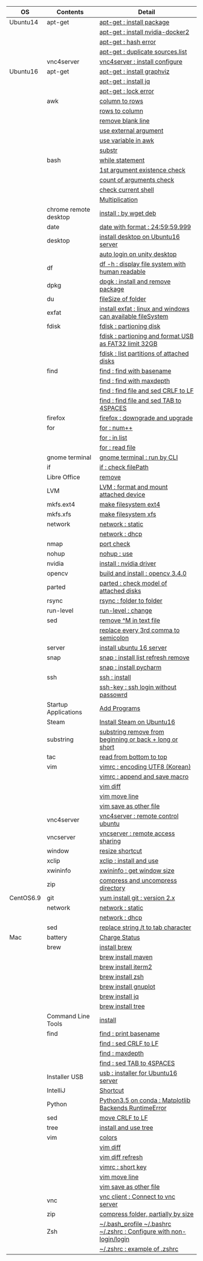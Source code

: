| OS        | Contents              | Detail                                                                                                                          |
|-----------|-----------------------|---------------------------------------------------------------------------------------------------------------------------------|
| Ubuntu14  | apt-get               | [apt-get : install package](01_Ubuntu/01_14.04/01_apt-get/01_apt-get_install.md)                                                |
|           |                       | [apt-get : install nvidia-docker2](01_Ubuntu/01_14.04/01_apt-get/02_install_nvidia_docker_v2.md)                                |
|           |                       | [apt-get : hash error](01_Ubuntu/01_14.04/01_apt-get/03_apt-get_update_hash_sum_error.md)                                       |
|           |                       | [apt-get : duplicate sources.list](01_Ubuntu/01_14.04/01_apt-get/04_apt-get_Duplicate_sources.list.md)                          |
|           | vnc4server            | [vnc4server : install configure](01_Ubuntu/01_14.04/02_vnc4server/01_install_config_vnc4server.md)                              |
| Ubuntu16  | apt-get               | [apt-get : install graphviz](01_Ubuntu/02_16/01_apt-get/01_apt-get_install_graphviz_with_python3.5.md)                          |
|           |                       | [apt-get : install jq](01_Ubuntu/02_16/01_apt-get/02_apt-get_install_jq.md)                                                     |
|           |                       | [apt-get : lock error](01_Ubuntu/02_16/01_apt-get/03_apt-get_lock_error.md)                                                     |
|           | awk                   | [column to rows](01_Ubuntu/02_16/02_awk/01_awk_column_to_rows.md)                                                               | 
|           |                       | [rows to column](01_Ubuntu/02_16/02_awk/02_awk_rows_to_column.md)                                                               |
|           |                       | [remove blank line](01_Ubuntu/02_16/02_awk/03_awk_remove_blank_line.md)                                                         |
|           |                       | [use external argument](01_Ubuntu/02_16/02_awk/04_awk_use_external_argument.md)                                                 |
|           |                       | [use variable in awk](01_Ubuntu/02_16/02_awk/05_awk_use_variable.md)                                                            |
|           |                       | [substr](01_Ubuntu/02_16/02_awk/06_awk_substr.md)                                                                               |
|           | bash                  | [while statement](01_Ubuntu/02_16/03_bash/01_While_Statement.md)                                                                |
|           |                       | [1st argument existence check](01_Ubuntu/02_16/03_bash/02_f_condition_1st_argument_existence_check.md)                          |
|           |                       | [count of arguments check](01_Ubuntu/02_16/03_bash/03_if_condition_count_of_arguments_check.md)                                 |
|           |                       | [check current shell](01_Ubuntu/02_16/03_bash/04_check_current_shell.md)                                                        |
|           |                       | [Multiplication](01_Ubuntu/02_16/03_bash/05_Multiplication_on_Bash.md)                                                          |
|           | chrome remote desktop | [install : by wget deb](01_Ubuntu/02_16/04_chrome_remote_desktop/01_install_chrome_remote_desktop.md)                           |
|           | date                  | [date with format : 24:59:59.999](01_Ubuntu/02_16/05_date/01_date_with_hour_min_sec_nano.md)                                    |
|           | desktop               | [install desktop on Ubuntu16 server](01_Ubuntu/02_16/06_desktop/01_install_desktop_on_Ubuntu16_server.md)                       |
|           |                       | [auto login on unity desktop](01_Ubuntu/02_16/06_desktop/02_auto_login+on_ubuntu16_desktop.md)                                  |
|           | df                    | [df -h : display file system with human readable](01_Ubuntu/02_16/07_df/01_df_with_human_readerble.md)                          |
|           | dpkg                  | [dpgk : install and remove package](01_Ubuntu/02_16/08_dpkg/01_dpkg_install_remove_package.md)                                  |
|           | du                    | [fileSize of folder](01_Ubuntu/02_16/09_du/01_du_file_size_of_folder.md)                                                        |
|           | exfat                 | [install exfat : linux and windows can available fileSystem](01_Ubuntu/02_16/10_exfat/01_install_exfat_on_ubuntu16.md)          |
|           | fdisk                 | [fdisk : partioning disk](01_Ubuntu/02_16/11_fdisk/01_fdisk_partioning_disk.md)                                                 |
|           |                       | [fdisk : partioning and format USB as FAT32 limit 32GB](01_Ubuntu/02_16/11_fdisk/02_format_USB_as_FAT32.md)                     |
|           |                       | [fdisk : list partitions of attached disks](01_Ubuntu/02_16/11_fdisk/03_fdisk_list_disks.md)                                    |
|           | find                  | [find : find with basename](01_Ubuntu/02_16/12_find/01_find_with_basename.md)                                                   |
|           |                       | [find : find with maxdepth](01_Ubuntu/02_16/12_find/02_find_with_maxdepth.md)                                                   |
|           |                       | [find : find file and sed CRLF to LF](01_Ubuntu/02_16/12_find/03_find_and_sed_move_CRLF_to_LF.md)                               |
|           |                       | [find : find file and sed TAB to 4SPACES](01_Ubuntu/02_16/12_find/04_find_and_sed_move_TAB_to_4SPACES.md)                       |
|           | firefox               | [firefox : downgrade and upgrade](01_Ubuntu/02_16/13_firefox/01_firefox_downgrade_57_to_45.md)                                  |
|           | for                   | [for : num++](01_Ubuntu/02_16/14_for_statement/01_for_num++.md)                                                                 |
|           |                       | [for : in list](01_Ubuntu/02_16/14_for_statement/02_for_in_list.md)                                                             |
|           |                       | [for : read file](01_Ubuntu/02_16/14_for_statement/03_for_read_file.md)                                                         |
|           | gnome terminal        | [gnome terminal : run by CLI](01_Ubuntu/02_16/15_gnome_terminal/01_run_gnome_terminal_by_CLI.md)                                |
|           | if                    | [if : check filePath](01_Ubuntu/02_16/16_if/01_if_check_filePath.md)                                                            |
|           | Libre Office          | [remove](01_Ubuntu/02_16/17_LibreOffice/01_remove_LibreOffice.md)                                                               |
|           | LVM                   | [LVM : format and mount attached device](01_Ubuntu/02_16/18_LVM/01_LVM_on_attached_device.md)                                   |
|           | mkfs.ext4             | [make filesystem ext4](01_Ubuntu/02_16/19_mkfs.ext4/01_mkfs.ext4_device.md)                                                     |
|           | mkfs.xfs              | [make filesystem xfs](01_Ubuntu/02_16/20_mkfs.xfs/01_mkfs.xfs_device.md)                                                        |
|           | network               | [network : static](01_Ubuntu/02_16/21_network/01_static/01_configure_static.md)                                                 |
|           |                       | [network : dhcp](01_Ubuntu/02_16/21_network/01_static/01_configure_static.md)                                                   |
|           | nmap                  | [port check](01_Ubuntu/02_16/22_nmap/01_install_use_nmap.md)                                                                    |
|           | nohup                 | [nohup : use](01_Ubuntu/02_16/23_nohup/01_use_nohup.md)                                                                         |
|           | nvidia                | [install : nvidia driver](01_Ubuntu/02_16/24_nvidia/01_install_nvidia_driver.md)                                                |
|           | opencv                | [build and install : opencv 3.4.0](01_Ubuntu/02_16/25_OpenCV/01_Build_OpenCV_3.4_with_opencv_contrib.md)                        |
|           | parted                | [parted : check model of attached disks](01_Ubuntu/02_16/26_parted/01_parted_list.md)                                           |
|           | rsync                 | [rsync : folder to folder](01_Ubuntu/02_16/27_rsync/01_rsync_folder_to_folder.md)                                               |
|           | run-level             | [run-level : change](01_Ubuntu/02_16/28_run-level/01_change_run-level.md)                                                       |
|           | sed                   | [remove \^M in text file](01_Ubuntu/02_16/29_sed/01_remove_^M_with_sed.md)                                                      | 
|           |                       | [replace every 3rd comma to semicolon](01_Ubuntu/02_16/29_sed/02_replace_every_3rd_comma_to_semicolon.md)                       |
|           | server                | [install ubuntu 16 server](01_Ubuntu/02_16/30_server/01_install_ubuntu16_server.md)                                             |
|           | snap                  | [snap : install list refresh remove](01_Ubuntu/02_16/31_snap/01_snap_install_list_changes_refresh_remove.md)                    |
|           |                       | [snap : install pycharm](01_Ubuntu/02_16/31_snap/02_snap_install_pycharm.md)                                                    | 
|           | ssh                   | [ssh : install](01_Ubuntu/02_16/31_ssh/01_install_ssh.md)                                                                       |
|           |                       | [ssh-key : ssh login without passowrd](01_Ubuntu/02_16/31_ssh/02_add_publicKey_to_server.md)                                    |
|           | Startup Applications  | [Add Programs](01_Ubuntu/02_16/32_Startup_Applications/01_add_programs.md)                                                      |
|           | Steam                 | [Install Steam on Ubuntu16](01_Ubuntu/02_16/33_Steam/01_install_Steam_on_ubuntu16.md)                                           |
|           | substring             | [substring remove from beginning or back + long or short](01_Ubuntu/02_16/34_substring/01_substring_remove.md)                  |
|           | tac                   | [read from bottom to top](01_Ubuntu/02_16/35_tac/01_tac.md)                                                                     |
|           | vim                   | [vimrc : encoding UTF8 (Korean)](01_Ubuntu/02_16/36_vim/01_vimrc_encoding_korean.md)                                            |
|           |                       | [vimrc : append and save macro](01_Ubuntu/02_16/36_vim/02_vimrc_append_save_macro.md)                                           |
|           |                       | [vim diff](01_Ubuntu/02_16/36_vim/03_vim_diff.md)                                                                               | 
|           |                       | [vim move line](01_Ubuntu/02_16/36_vim/04_vim_move_line.md)                                                                     | 
|           |                       | [vim save as other file](01_Ubuntu/02_16/36_vim/05_vim_save_as_other_File.md)                                                   | 
|           | vnc4server            | [vnc4server : remote control ubuntu](01_Ubuntu/02_16/37_vnc4server/01_install_config_vnc4server.md)                             |
|           | vncserver             | [vncserver : remote access sharing](01_Ubuntu/02_16/37_vnc4server/02_configure_vncserver_on_ubuntu16_desktop.md)                |
|           | window                | [resize shortcut](01_Ubuntu/02_16/38_window/01_resize_window.md)                                                                |
|           | xclip                 | [xclip : install and use](01_Ubuntu/02_16/39_xclip/01_install_and_use_xclip.md)                                                 |
|           | xwininfo              | [xwininfo : get window size](01_Ubuntu/02_16/40_xwininfo/01_use_xwininfo.md)                                                    |
|           | zip                   | [compress and uncompress directory](01_Ubuntu/02_16/41_zip/01_zip_directory.md)                                                 | 
| CentOS6.9 | git                   | [yum install git : version 2.x](02_CentOS/01_6.9/01_git/01_yum_install_git.md)                                                  |
|           | network               | [network : static](02_CentOS/01_6.9/02_network/01_static.md)                                                                    |
|           |                       | [network : dhcp](02_CentOS/01_6.9/02_network/02_dhcp.md)                                                                        |
|           | sed                   | [replace string /t to tab character](02_CentOS/01_6.9/03_sed/01_sed_string_replace.md)                                          |
| Mac       | battery               | [Charge Status](03_Mac/01_Battery/01_Charge_Status.md)                                                                          |
|           | brew                  | [install brew](03_Mac/02_brew/01_install_brew.md)                                                                               |
|           |                       | [brew install maven](03_Mac/02_brew/02_brew_install_mavern.md)                                                                  |
|           |                       | [brew install iterm2](03_Mac/02_brew/03_brew_install_iterm2.md)                                                                 |
|           |                       | [brew install zsh](03_Mac/02_brew/04_brew_install_zsh.md)                                                                       |
|           |                       | [brew install gnuplot](03_Mac/02_brew/05_brew_install_gnuplot.md)                                                               |
|           |                       | [brew install jq](03_Mac/02_brew/06_brew_install_jq.md)                                                                         |
|           |                       | [brew install tree](03_Mac/02_brew/07_brew_install_tree.md)                                                                     |
|           | Command Line Tools    | [install](03_Mac/03_Command_Line_Tools/01_install_Command_Line_Tools.md)                                                        |
|           | find                  | [find : print basename](03_Mac/04_find/01_find_with_basename.md)                                                                |
|           |                       | [find : sed CRLF to LF](03_Mac/04_find/03_find_and_sed_move_CRLF_to_LF.md)                                                      |
|           |                       | [find : maxdepth](03_Mac/04_find/02_find_with_maxdepth.md)                                                                      |
|           |                       | [find : sed TAB to 4SPACES](03_Mac/04_find/04_find_and_sed_move_TAB_to_4SPACES.md)                                              |
|           | Installer USB         | [usb : installer for Ubuntu16 server](03_Mac/05_installer_usb/01_create_installer_usb_for_ubuntu16_server.md)                   |
|           | IntelliJ              | [Shortcut](03_Mac/06_IntelliJ/01_Shortcuts.md)                                                                                  |
|           | Python                | [Python3.5 on conda : Matplotlib Backends RuntimeError](03_Mac/07_Python/01_with_Conda/01_Matplotlib_backends_RuntimeError.md)  |
|           | sed                   | [move CRLF to LF](03_Mac/08_sed/01_sed_remove_CRLF_to_LF.md)                                                                    |
|           | tree                  | [install and use tree](03_Mac/09_tree/01_install_use_tree_on_mac.md)                                                            |
|           | vim                   | [colors](03_Mac/10_vim/01_vimrc_configure.md)                                                                                   |
|           |                       | [vim diff](03_Mac/10_vim/02_vim_diff.md)                                                                                        |
|           |                       | [vim diff refresh](03_Mac/10_vim/03_vim_diff_refresh.md)                                                                        |
|           |                       | [vimrc : short key](03_Mac/10_vim/04_vimrc.md)                                                                                  |
|           |                       | [vim move line](03_Mac/10_vim/05_vim_move_line.md)                                                                              |
|           |                       | [vim save as other file](03_Mac/10_vim/06_vim_save_as_other_File.md)                                                            |
|           | vnc                   | [vnc client : Connect to vnc server](03_Mac/11_vnc_client/01_use_vnc_client.md)                                                 |
|           | zip                   | [compress folder, partially by size](03_Mac/12_zip/01_use_zip.md)                                                               |
|           | Zsh                   | [~/.bash_profile ~/.bashrc ~/.zshrc : Configure with non-login/login](03_Mac/13_zsh/01_explain_of_bash_profile_bashrc_zshrc.md) |
|           |                       | [~/.zshrc : example of .zshrc](03_Mac/13_zsh/02_example_of_zshrc.md)                                                            |
